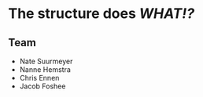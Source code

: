 
# The structure does _WHAT!?_


## Team

- Nate Suurmeyer
- Nanne Hemstra
- Chris Ennen
- Jacob Foshee

